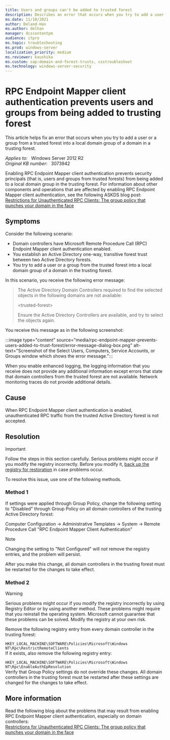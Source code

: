 ```yaml
---
title: Users and groups can't be added to trusted forest
description: Describes an error that occurs when you try to add a user or a group from a trusted forest into a local domain group of a domain in a trusting forest.
ms.date: 11/10/2021
author: Deland-Han
ms.author: delhan
manager: dcscontentpm
audience: itpro
ms.topic: troubleshooting
ms.prod: windows-server
localization_priority: medium
ms.reviewer: kaushika
ms.custom: sap:domain-and-forest-trusts, csstroubleshoot
ms.technology: windows-server-security
---
```

# RPC Endpoint Mapper client authentication prevents users and groups from being added to trusting forest

This article helps fix an error that occurs when you try to add a user or a group from a trusted forest into a local domain group of a domain in a trusting forest.

_Applies to:_ &nbsp; Windows Server 2012 R2  
_Original KB number:_ &nbsp; 3073942

Enabling RPC Endpoint Mapper client authentication prevents security principals (that is, users and groups from trusted forests) from being added to a local domain group in the trusting forest. For information about other components and operations that are affected by enabling RPC Endpoint Mapper client authentication, see the following ASKDS blog post:  
[Restrictions for Unauthenticated RPC Clients: The group policy that punches your domain in the face](https://techcommunity.microsoft.com/t5/ask-the-directory-services-team/restrictions-for-unauthenticated-rpc-clients-the-group-policy/ba-p/399128)  

## Symptoms

Consider the following scenario:

- Domain controllers have Microsoft Remote Procedure Call (RPC) Endpoint Mapper client authentication enabled.
- You establish an Active Directory one-way, transitive forest trust between two Active Directory forests.
- You try to add a user or a group from the trusted forest into a local domain group of a domain in the trusting forest.

In this scenario, you receive the following error message:

>The Active Directory Domain Controllers required to find the selected objects in the following domains are not available:
>
>\<trusted-forest>
>
>Ensure the Active Directory Controllers are available, and try to select the objects again.

You receive this message as in the following screenshot:

:::image type="content" source="media/rpc-endpoint-mapper-prevents-users-added-to-trust-forest/error-message-dialog-box.png" alt-text="Screenshot of the Select Users, Computers, Service Accounts, or Groups window which shows the error message.":::

When you enable enhanced logging, the logging information that you receive does not provide any additional information except errors that state that domain controllers from the trusted forest are not available. Network monitoring traces do not provide additional details.

## Cause

When RPC Endpoint Mapper client authentication is enabled, unauthenticated RPC traffic from the trusted Active Directory forest is not accepted.

## Resolution

> [!IMPORTANT]
> Follow the steps in this section carefully. Serious problems might occur if you modify the registry incorrectly. Before you modify it, [back up the registry for restoration](https://support.microsoft.com/help/322756)  in case problems occur.  

To resolve this issue, use one of the following methods.  

### Method 1

If settings were applied through Group Policy, change the following setting to "Disabled" through Group Policy on all domain controllers of the trusting Active Directory forest:

Computer Configuration -> Administrative Templates -> System -> Remote Procedure Call "RPC Endpoint Mapper Client Authentication"

> [!NOTE]
> Changing the setting to "Not Configured" will *not* remove the registry entries, and the problem will persist.

After you make this change, all domain controllers in the trusting forest must be restarted for the changes to take effect.

### Method 2

> [!WARNING]
> Serious problems might occur if you modify the registry incorrectly by using Registry Editor or by using another method. These problems might require that you reinstall the operating system. Microsoft cannot guarantee that these problems can be solved. Modify the registry at your own risk.  

Remove the following registry entry from every domain controller in the trusting forest:

`HKEY_LOCAL_MACHINE\SOFTWARE\Policies\Microsoft\Windows NT\Rpc\RestrictRemoteClients`  
If it exists, also remove the following registry entry:

`HKEY_LOCAL_MACHINE\SOFTWARE\Policies\Microsoft\Windows NT\Rpc\EnableAuthEpResolution`  
Verify that Group Policy settings do not override these changes. All domain controllers in the trusting forest must be restarted after these settings are changed for the changes to take effect.  

## More information

Read the following blog about the problems that may result from enabling RPC Endpoint Mapper client authentication, especially on domain controllers:  
 [Restrictions for Unauthenticated RPC Clients: The group policy that punches your domain in the face](https://techcommunity.microsoft.com/t5/ask-the-directory-services-team/restrictions-for-unauthenticated-rpc-clients-the-group-policy/ba-p/399128)
